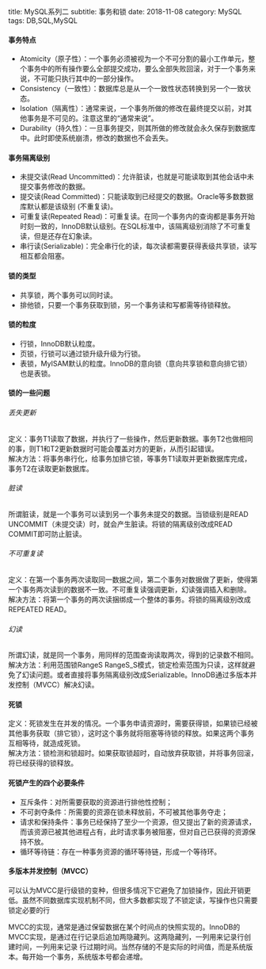 title: MySQL系列二
subtitle: 事务和锁
date: 2018-11-08
category: MySQL
tags: DB,SQL,MySQL


#### 事务特点
- Atomicity（原子性）：一个事务必须被视为一个不可分割的最小工作单元，整个事务中的所有操作要么全部提交成功，要么全部失败回滚，对于一个事务来说，不可能只执行其中的一部分操作。
- Consistency（一致性）：数据库总是从一个一致性状态转换到另一个一致状态。
- Isolation（隔离性）：通常来说，一个事务所做的修改在最终提交以前，对其他事务是不可见的。注意这里的“通常来说”。
- Durability（持久性）：一旦事务提交，则其所做的修改就会永久保存到数据库中。此时即使系统崩溃，修改的数据也不会丢失。

#### 事务隔离级别
- 未提交读(Read Uncommitted)：允许脏读，也就是可能读取到其他会话中未提交事务修改的数据。
- 提交读(Read Committed)：只能读取到已经提交的数据。Oracle等多数数据库默认都是该级别 (不重复读)。
- 可重复读(Repeated Read)：可重复读。在同一个事务内的查询都是事务开始时刻一致的，InnoDB默认级别。在SQL标准中，该隔离级别消除了不可重复读，但是还存在幻象读。
- 串行读(Serializable)：完全串行化的读，每次读都需要获得表级共享锁，读写相互都会阻塞。


#### 锁的类型
- 共享锁，两个事务可以同时读。
- 排他锁，只要一个事务获取到锁，另一个事务读和写都需等待锁释放。

#### 锁的粒度
- 行锁，InnoDB默认粒度。
- 页锁，行锁可以通过锁升级升级为行锁。
- 表锁，MyISAM默认的粒度。InnoDB的意向锁（意向共享锁和意向排它锁）也是表锁。

#### 锁的一些问题
###### *丢失更新*
定义：事务T1读取了数据，并执行了一些操作，然后更新数据。事务T2也做相同的事，则T1和T2更新数据时可能会覆盖对方的更新，从而引起错误。  
解决方法：将事务串行化，给事务加排它锁，等事务T1读取并更新数据库完成，事务T2在读取更新数据库。
###### *脏读*
所谓脏读，就是一个事务可以读到另一个事务未提交的数据。当锁级别是READ UNCOMMIT（未提交读）时，就会产生脏读。将锁的隔离级别改成READ COMMIT即可防止脏读。
###### *不可重复读*
定义：在第一个事务两次读取同一数据之间，第二个事务对数据做了更新，使得第一个事务两次读到的数据不一致。不可重复读强调更新，幻读强调插入和删除。   
解决方法：将第一个事务的两次读捆绑成一个整体的事务。将锁的隔离级别改成REPEATED READ。
###### *幻读*
所谓幻读，就是同一个事务，用同样的范围查询读取两次，得到的记录数不相同。  
解决方法：利用范围锁RangeS RangeS_S模式，锁定检索范围为只读，这样就避免了幻读问题。或者直接将事务隔离级别改成Serializable。InnoDB通过多版本并发控制（MVCC）解决幻读。

#### 死锁
定义：死锁发生在并发的情况。一个事务申请资源时，需要获得锁，如果锁已经被其他事务获取（排它锁），这时这个事务就将阻塞等待锁的释放。如果这两个事务互相等待，就造成死锁。    
解决方法：锁检测和锁超时。如果获取锁超时，自动放弃获取锁，并将事务回滚，将已经获得的锁释放。

#### 死锁产生的四个必要条件
- 互斥条件：对所需要获取的资源进行排他性控制；
- 不可剥夺条件：所需要的资源在锁未释放前，不可被其他事务夺走；
- 请求和保持条件：事务已经保持了至少一个资源，但又提出了新的资源请求，而该资源已被其他进程占有，此时请求事务被阻塞，但对自己已获得的资源保持不放。
- 循环等待链：存在一种事务资源的循环等待链，形成一个等待环。

#### 多版本并发控制（MVCC）
可以认为MVCC是行级锁的变种，但很多情况下它避免了加锁操作，因此开销更低。虽然不同数据库实现机制不同，但大多数都实现了不锁定读，写操作也只需要锁定必要的行    

MVCC的实现，通常是通过保留数据在某个时间点的快照实现的。InnoDB的MVCC实现，是通过在行记录后追加两隐藏列。这两隐藏列，一列用来记录行创建时间，一列用来记录
行过期时间。当然存储的不是实际的时间值，而是系统版本。每开始一个事务，系统版本号都会递增。

